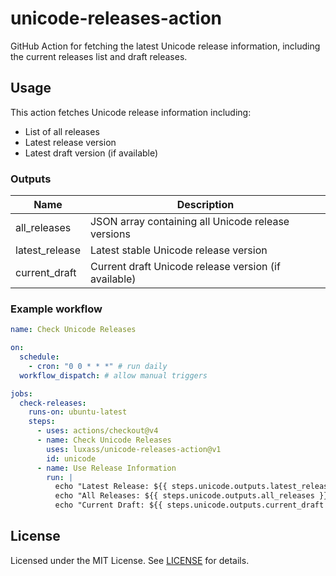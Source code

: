 # unicode-releases-action

GitHub Action for fetching the latest Unicode release information, including the current releases list and draft releases.

## Usage

This action fetches Unicode release information including:

- List of all releases
- Latest release version
- Latest draft version (if available)

### Outputs

| Name           | Description                                          |
| -------------- | ---------------------------------------------------- |
| all_releases   | JSON array containing all Unicode release versions   |
| latest_release | Latest stable Unicode release version                |
| current_draft  | Current draft Unicode release version (if available) |

### Example workflow

```yaml
name: Check Unicode Releases

on:
  schedule:
    - cron: "0 0 * * *" # run daily
  workflow_dispatch: # allow manual triggers

jobs:
  check-releases:
    runs-on: ubuntu-latest
    steps:
      - uses: actions/checkout@v4
      - name: Check Unicode Releases
        uses: luxass/unicode-releases-action@v1
        id: unicode
      - name: Use Release Information
        run: |
          echo "Latest Release: ${{ steps.unicode.outputs.latest_release }}"
          echo "All Releases: ${{ steps.unicode.outputs.all_releases }}"
          echo "Current Draft: ${{ steps.unicode.outputs.current_draft }}"
```

## License

Licensed under the MIT License. See [LICENSE](LICENSE) for details.
